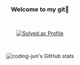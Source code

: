 <div align=center>

  ### Welcome to my git👋

  <br/>

  [![Solved.ac Profile](http://mazassumnida.wtf/api/v2/generate_badge?boj=coding_jun)](https://solved.ac/coding_jun/)

  <br/>

  ![coding-jun's GitHub stats](https://github-readme-stats.vercel.app/api?username=coding-jjun&show_icons=true&theme=highcontrast) 

  <br>

</div>
